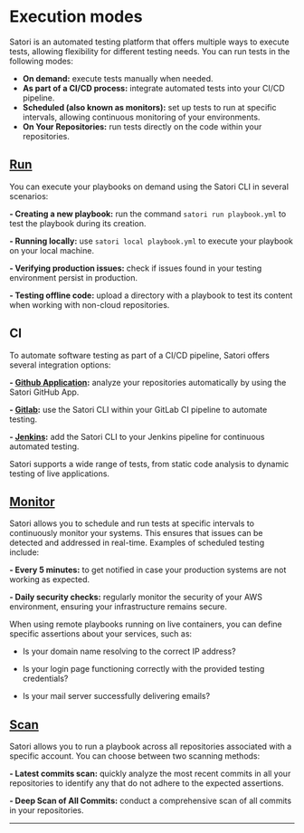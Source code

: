 # Execution modes

Satori is an automated testing platform that offers multiple ways to execute tests, allowing flexibility for different testing needs. You can run tests in the following modes:

  - **On demand:** execute tests manually when needed.
  - **As part of a CI/CD process:** integrate automated tests into your CI/CD pipeline.
  - **Scheduled (also known as monitors):** set up tests to run at specific intervals, allowing continuous monitoring of your environments.
  - **On Your Repositories:** run tests directly on the code within your repositories.

## [Run](run.md)

You can execute your playbooks on demand using the Satori CLI in several scenarios:

  **- Creating a new playbook:** run the command `satori run playbook.yml` to test the playbook during its creation.
  
  **- Running locally:** use `satori local playbook.yml` to execute your playbook on your local machine.
  
  **- Verifying production issues:** check if issues found in your testing environment persist in production.
  
  **- Testing offline code:** upload a directory with a playbook to test its content when working with non-cloud repositories.

## CI

To automate software testing as part of a CI/CD pipeline, Satori offers several integration options:

  **- [Github Application](https://github.com/apps/satorici):** analyze your repositories automatically by using the Satori GitHub App.
  
  **- [Gitlab](ci/gitlab.md):** use the Satori CLI within your GitLab CI pipeline to automate testing.
  
  **- [Jenkins](ci/jenkins.md):** add the Satori CLI to your Jenkins pipeline for continuous automated testing.

Satori supports a wide range of tests, from static code analysis to dynamic testing of live applications. 

## [Monitor](monitor.md)

Satori allows you to schedule and run tests at specific intervals to continuously monitor your systems. This ensures that issues can be detected and addressed in real-time. Examples of scheduled testing include:
  
  **- Every 5 minutes:** to get notified in case your production systems are not working as expected.
  
  **- Daily security checks:** regularly monitor the security of your AWS environment, ensuring your infrastructure remains secure.

When using remote playbooks running on live containers, you can define specific assertions about your services, such as:

  - Is your domain name resolving to the correct IP address?
  
  - Is your login page functioning correctly with the provided testing credentials?
  
  - Is your mail server successfully delivering emails?

## [Scan](scan.md)

Satori allows you to run a playbook across all repositories associated with a specific account. You can choose between two scanning methods:

**- Latest commits scan:** quickly analyze the most recent commits in all your repositories to identify any that do not adhere to the expected assertions.

**- Deep Scan of All Commits:** conduct a comprehensive scan of all commits in your repositories. 

---

